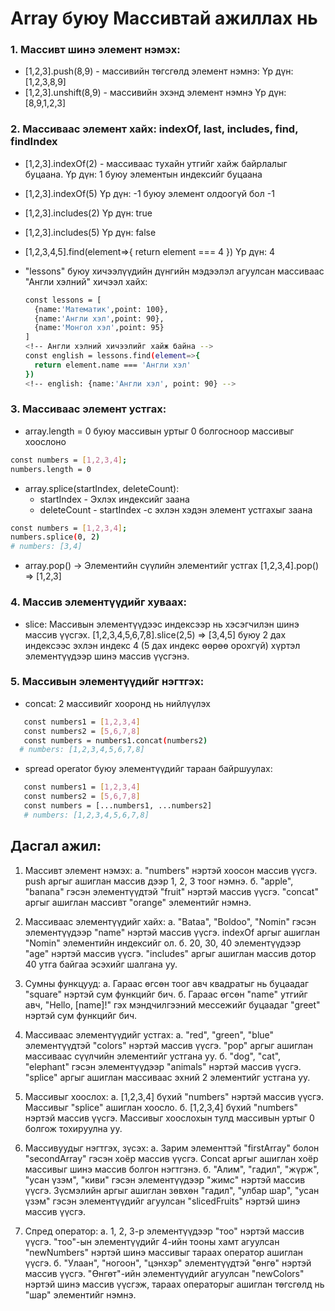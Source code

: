 # Array буюу Массивтай ажиллах нь

### 1. Массивт шинэ элемент нэмэх:

- [1,2,3].push(8,9) - массивийн төгсгөлд элемент нэмнэ:
  Үр дүн: [1,2,3,8,9]
- [1,2,3].unshift(8,9) - массивийн эхэнд элемент нэмнэ
  Үр дүн: [8,9,1,2,3]

### 2. Массиваас элемент хайх: indexOf, last, includes, find, findIndex

- [1,2,3].indexOf(2) - массиваас тухайн утгийг хайж байрлалыг буцаана.
  Үр дүн: 1 буюу элементын индексийг буцаана
- [1,2,3].indexOf(5)
  Үр дүн: -1 буюу элемент олдоогүй бол -1
- [1,2,3].includes(2)
  Үр дүн: true
- [1,2,3].includes(5)
  Үр дүн: false

- [1,2,3,4,5].find(element=>{
  return element === 4
  })
  Үр дүн: 4
- "lessons" буюу хичээлүүдийн дүнгийн мэдээлэл агуулсан массиваас "Англи хэлний" хичээл хайх:
  ```sh
  const lessons = [
    {name:'Математик',point: 100},
    {name:'Англи хэл',point: 90},
    {name:'Монгол хэл',point: 95}
  ]
  <!-- Англи хэлний хичээлийг хайж байна -->
  const english = lessons.find(element=>{
    return element.name === 'Англи хэл'
  })
  <!-- english: {name:'Англи хэл', point: 90} -->
  ```

### 3. Массиваас элемент устгах:

- array.length = 0 буюу массивын уртыг 0 болгосноор массивыг хоослоно

```sh
const numbers = [1,2,3,4];
numbers.length = 0
```

- array.splice(startIndex, deleteCount):
  - startIndex - Эхлэх индексийг заана
  - deleteCount - startIndex -с эхлэн хэдэн элемент устгахыг заана

```sh
const numbers = [1,2,3,4];
numbers.splice(0, 2)
# numbers: [3,4]
```

- array.pop() -> Элементийн сүүлийн элементийг устгах
  [1,2,3,4].pop() => [1,2,3]

### 4. Массив элементүүдийг хуваах:

- slice: Массивын элементүүдээс индексээр нь хэсэгчилэн шинэ массив үүсгэх.
  [1,2,3,4,5,6,7,8].slice(2,5) => [3,4,5] буюу 2 дах индексээс эхлэн индекс 4 (5 дах индекс өөрөө орохгүй) хүртэл элементүүдээр шинэ массив үүсгэнэ.

### 5. Массивын элементүүдийг нэгтгэх:

- concat: 2 массивийг хооронд нь нийлүүлэх

```sh
   const numbers1 = [1,2,3,4]
   const numbers2 = [5,6,7,8]
   const numbers = numbers1.concat(numbers2)
  # numbers: [1,2,3,4,5,6,7,8]
```

- spread operator буюу элементүүдийг тараан байршуулах:

```sh
   const numbers1 = [1,2,3,4]
   const numbers2 = [5,6,7,8]
   const numbers = [...numbers1, ...numbers2]
   # numbers: [1,2,3,4,5,6,7,8]
```

## Дасгал ажил:

1. Массивт элемент нэмэх:
   а. "numbers" нэртэй хоосон массив үүсгэ. push аргыг ашиглан массив дээр 1, 2, 3 тоог нэмнэ.
   б. "apple", "banana" гэсэн элементүүдтэй "fruit" нэртэй массив үүсгэ. "concat" аргыг ашиглан массивт "orange" элементийг нэмнэ.

2. Массиваас элементүүдийг хайх:
   а. "Bataa", "Boldoo", "Nomin" гэсэн элементүүдээр "name" нэртэй массив үүсгэ. indexOf аргыг ашиглан "Nomin" элементийн индексийг ол.
   б. 20, 30, 40 элементүүдээр "age" нэртэй массив үүсгэ. "includes" аргыг ашиглан массив дотор 40 утга байгаа эсэхийг шалгана уу.

3. Сумны функцууд:
   а. Гараас өгсөн тоог авч квадратыг нь буцаадаг "square" нэртэй сум функцийг бич.
   б. Гараас өгсөн "name" утгийг авч, "Hello, [name]!" гэх мэндчилгээний мессежийг буцаадаг "greet" нэртэй сум функцийг бич.

4. Массиваас элементүүдийг устгах:
   а. "red", "green", "blue" элементүүдтэй "colors" нэртэй массив үүсгэ. "pop" аргыг ашиглан массиваас сүүлчийн элементийг устгана уу.
   б. "dog", "cat", "elephant" гэсэн элементүүдээр "animals" нэртэй массив үүсгэ. "splice" аргыг ашиглан массиваас эхний 2 элементийг устгана уу.

5. Массивыг хоослох:
   а. [1,2,3,4] бүхий "numbers" нэртэй массив үүсгэ. Массивыг "splice" ашиглан хоосло.
   б. [1,2,3,4] бүхий "numbers" нэртэй массив үүсгэ. Массивыг хоослохын тулд массивын уртыг 0 болгож тохируулна уу.

6. Массивуудыг нэгтгэх, зүсэх:
   а. Зарим элементтэй "firstArray" болон "secondArray" гэсэн хоёр массив үүсгэ. Concat аргыг ашиглан хоёр массивыг шинэ массив болгон нэгтгэнэ.
   б. "Алим", "гадил", "жүрж", "усан үзэм", "киви" гэсэн элементүүдээр "жимс" нэртэй массив үүсгэ. Зүсмэлийн аргыг ашиглан зөвхөн "гадил", "улбар шар", "усан үзэм" гэсэн элементүүдийг агуулсан "slicedFruits" нэртэй шинэ массив үүсгэ.

7. Спред оператор:
   а. 1, 2, 3-р элементүүдээр "тоо" нэртэй массив үүсгэ. "тоо"-ын элементүүдийг 4-ийн тооны хамт агуулсан "newNumbers" нэртэй шинэ массивыг тараах оператор ашиглан үүсгэ.
   б. "Улаан", "ногоон", "цэнхэр" элементүүдтэй "өнгө" нэртэй массив үүсгэ. "Өнгөт"-ийн элементүүдийг агуулсан "newColors" нэртэй шинэ массив үүсгэж, тараах операторыг ашиглан төгсгөлд нь "шар" элементийг нэмнэ.

<!-- # Objects

````sh
const name = 'Баясаа'
const age = 30;
..

const person = {
  name:'Баясаа',
  age:30,
  friends:[
     'Сүхээ','Тулгаа','Болдоо'
  ],
  greet:function(){
    alert('Сайн байна уу? Баясаа байна.')
  }
}
``` -->
